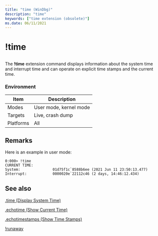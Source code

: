 ```yaml
---
title: "time (WinDbg)"
description: "time"
keywords: ["time extension (obsolete)"]
ms.date: 06/11/2021
---
```


# !time


## <span id="ddk__time_dbg"></span><span id="DDK__TIME_DBG"></span>


The **!time** extension command displays information about the system time and interrupt time and can operate on explicit time stamps and the current time.

### Environment


|  Item  | Description          |
|--------|----------------------|
|Modes   |User mode, kernel mode|
|Targets |Live, crash dump      |
|Platforms|All                  |

## Remarks

Here is an example in user mode:

```dbgcmd
0:000> !time
CURRENT TIME:
System:               01d75f1c`8588b6ee (2021 Jun 11 23:50:13.477)
Interrupt:            0000020e`22112c46 (2 days, 14:46:12.434)
```

## See also

[.time (Display System Time)](-time--display-system-time-.md)

[.echotime (Show Current Time)](-echotime--show-current-time-.md)

[.echotimestamps (Show Time Stamps)](-echotimestamps--show-time-stamps-.md)

[!runaway](-runaway.md)
 

 






